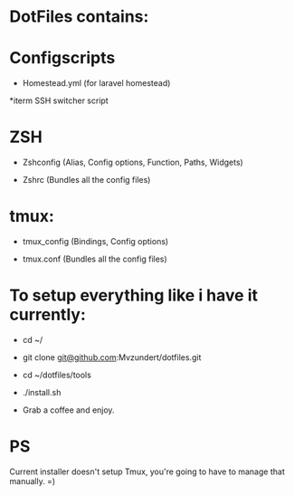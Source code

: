 # DotFiles contains:
# Configscripts

* Homestead.yml (for laravel homestead)

*iterm SSH switcher script

# ZSH

* Zshconfig (Alias, Config options, Function, Paths, Widgets)

* Zshrc (Bundles all the config files)

# tmux:

* tmux_config (Bindings, Config options)

* tmux.conf (Bundles all the config files)

# To setup everything like i have it currently:
* cd ~/

* git clone git@github.com:Mvzundert/dotfiles.git

* cd ~/dotfiles/tools

* ./install.sh

* Grab a coffee and enjoy.

# PS
Current installer doesn't setup Tmux, you're going to have to manage that manually. =)
